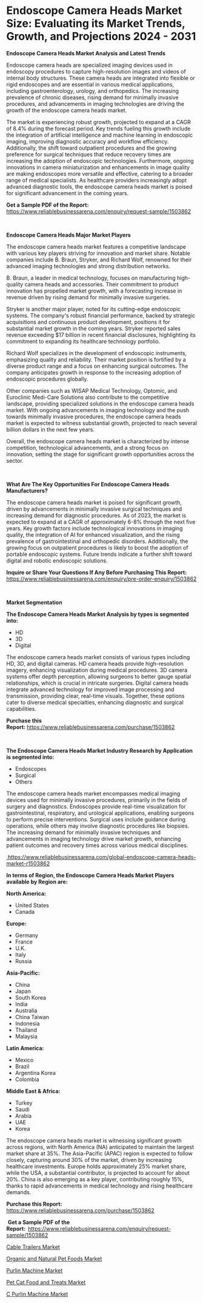 <p><h1>Endoscope Camera Heads Market Size: Evaluating its Market Trends, Growth, and Projections 2024 - 2031</h1></p><p><strong>Endoscope Camera Heads Market Analysis and Latest Trends</strong></p>
<p><p>Endoscope camera heads are specialized imaging devices used in endoscopy procedures to capture high-resolution images and videos of internal body structures. These camera heads are integrated into flexible or rigid endoscopes and are essential in various medical applications, including gastroenterology, urology, and orthopedics. The increasing prevalence of chronic diseases, rising demand for minimally invasive procedures, and advancements in imaging technologies are driving the growth of the endoscope camera heads market.</p><p>The market is experiencing robust growth, projected to expand at a CAGR of 8.4% during the forecast period. Key trends fueling this growth include the integration of artificial intelligence and machine learning in endoscopic imaging, improving diagnostic accuracy and workflow efficiency. Additionally, the shift toward outpatient procedures and the growing preference for surgical techniques that reduce recovery times are increasing the adoption of endoscopic technologies. Furthermore, ongoing innovations in camera miniaturization and enhancements in image quality are making endoscopes more versatile and effective, catering to a broader range of medical specialists. As healthcare providers increasingly adopt advanced diagnostic tools, the endoscope camera heads market is poised for significant advancement in the coming years.</p></p>
<p><strong>Get a Sample PDF of the Report:&nbsp;</strong> <a href="https://www.reliablebusinessarena.com/enquiry/request-sample/1503862?utm_campaign=1294&utm_medium=2&utm_source=Github&utm_content=ia&utm_term=27092024&utm_id=endoscope-camera-heads">https://www.reliablebusinessarena.com/enquiry/request-sample/1503862</a></p>
<p>&nbsp;</p>
<p><strong>Endoscope Camera Heads Major Market Players</strong></p>
<p><p>The endoscope camera heads market features a competitive landscape with various key players striving for innovation and market share. Notable companies include B. Braun, Stryker, and Richard Wolf, renowned for their advanced imaging technologies and strong distribution networks.</p><p>B. Braun, a leader in medical technology, focuses on manufacturing high-quality camera heads and accessories. Their commitment to product innovation has propelled market growth, with a forecasting increase in revenue driven by rising demand for minimally invasive surgeries.</p><p>Stryker is another major player, noted for its cutting-edge endoscopic systems. The company's robust financial performance, backed by strategic acquisitions and continuous product development, positions it for substantial market growth in the coming years. Stryker reported sales revenue exceeding $17 billion in recent financial disclosures, highlighting its commitment to expanding its healthcare technology portfolio.</p><p>Richard Wolf specializes in the development of endoscopic instruments, emphasizing quality and reliability. Their market position is fortified by a diverse product range and a focus on enhancing surgical outcomes. The company anticipates growth in response to the increasing adoption of endoscopic procedures globally.</p><p>Other companies such as WISAP Medical Technology, Optomic, and Euroclinic Medi-Care Solutions also contribute to the competitive landscape, providing specialized solutions in the endoscope camera heads market. With ongoing advancements in imaging technology and the push towards minimally invasive procedures, the endoscope camera heads market is expected to witness substantial growth, projected to reach several billion dollars in the next few years.</p><p>Overall, the endoscope camera heads market is characterized by intense competition, technological advancements, and a strong focus on innovation, setting the stage for significant growth opportunities across the sector.</p></p>
<p>&nbsp;</p>
<p><strong>What Are The Key Opportunities For Endoscope Camera Heads Manufacturers?</strong></p>
<p><p>The endoscope camera heads market is poised for significant growth, driven by advancements in minimally invasive surgical techniques and increasing demand for diagnostic procedures. As of 2023, the market is expected to expand at a CAGR of approximately 6-8% through the next five years. Key growth factors include technological innovations in imaging quality, the integration of AI for enhanced visualization, and the rising prevalence of gastrointestinal and orthopedic disorders. Additionally, the growing focus on outpatient procedures is likely to boost the adoption of portable endoscopic systems. Future trends indicate a further shift toward digital and robotic endoscopic solutions.</p></p>
<p><strong>Inquire or Share Your Questions If Any Before Purchasing This Report:</strong> <a href="https://www.reliablebusinessarena.com/enquiry/pre-order-enquiry/1503862?utm_campaign=1294&utm_medium=2&utm_source=Github&utm_content=ia&utm_term=27092024&utm_id=endoscope-camera-heads">https://www.reliablebusinessarena.com/enquiry/pre-order-enquiry/1503862</a></p>
<p>&nbsp;</p>
<p><strong>Market Segmentation</strong></p>
<p><strong>The Endoscope Camera Heads Market Analysis by types is segmented into:</strong></p>
<p><ul><li>HD</li><li>3D</li><li>Digital</li></ul></p>
<p><p>The endoscope camera heads market consists of various types including HD, 3D, and digital cameras. HD camera heads provide high-resolution imagery, enhancing visualization during medical procedures. 3D camera systems offer depth perception, allowing surgeons to better gauge spatial relationships, which is crucial in intricate surgeries. Digital camera heads integrate advanced technology for improved image processing and transmission, providing clear, real-time visuals. Together, these options cater to diverse medical specialties, enhancing diagnostic and surgical capabilities.</p></p>
<p><strong>Purchase this Report:&nbsp;</strong><a href="https://www.reliablebusinessarena.com/purchase/1503862?utm_campaign=1294&utm_medium=2&utm_source=Github&utm_content=ia&utm_term=27092024&utm_id=endoscope-camera-heads">https://www.reliablebusinessarena.com/purchase/1503862</a></p>
<p>&nbsp;</p>
<p><strong>The Endoscope Camera Heads Market Industry Research by Application is segmented into:</strong></p>
<p><ul><li>Endoscopes</li><li>Surgical</li><li>Others</li></ul></p>
<p><p>The endoscope camera heads market encompasses medical imaging devices used for minimally invasive procedures, primarily in the fields of surgery and diagnostics. Endoscopes provide real-time visualization for gastrointestinal, respiratory, and urological applications, enabling surgeons to perform precise interventions. Surgical uses include guidance during operations, while others may involve diagnostic procedures like biopsies. The increasing demand for minimally invasive techniques and advancements in imaging technology drive market growth, enhancing patient outcomes and recovery times across various medical disciplines.</p></p>
<p><a href="https://www.reliablebusinessarena.com/global-endoscope-camera-heads-market-r1503862?utm_campaign=1294&utm_medium=2&utm_source=Github&utm_content=ia&utm_term=27092024&utm_id=endoscope-camera-heads">&nbsp;https://www.reliablebusinessarena.com/global-endoscope-camera-heads-market-r1503862</a></p>
<p><strong>In terms of Region, the Endoscope Camera Heads Market Players available by Region are:</strong></p>
<p>
    <p> <strong> North America: </strong>
        <ul>
            <li>United States</li>
            <li>Canada</li>
        </ul>
        </p> 
    <p> <strong> Europe: </strong>
        <ul>
            <li>Germany</li>
            <li>France</li>
            <li>U.K.</li>
            <li>Italy</li>
            <li>Russia</li>
        </ul>
        </p> 
    <p> <strong> Asia-Pacific: </strong>
        <ul>
            <li>China</li>
            <li>Japan</li>
            <li>South Korea</li>
            <li>India</li>
            <li>Australia</li>
            <li>China Taiwan</li>
            <li>Indonesia</li>
            <li>Thailand</li>
            <li>Malaysia</li>
        </ul>
        </p> 
    <p> <strong> Latin America: </strong>
        <ul>
            <li>Mexico</li>
            <li>Brazil</li>
            <li>Argentina Korea</li>
            <li>Colombia</li>
        </ul>
        </p> 
    <p> <strong> Middle East & Africa: </strong>
        <ul>
            <li>Turkey</li>
            <li>Saudi</li>
            <li>Arabia</li>
            <li>UAE</li>
            <li>Korea</li>
        </ul>
    </p>
    </p>
<p><p>The endoscope camera heads market is witnessing significant growth across regions, with North America (NA) anticipated to maintain the largest market share at 35%. The Asia-Pacific (APAC) region is expected to follow closely, capturing around 30% of the market, driven by increasing healthcare investments. Europe holds approximately 25% market share, while the USA, a substantial contributor, is projected to account for about 20%. China is also emerging as a key player, contributing roughly 15%, thanks to rapid advancements in medical technology and rising healthcare demands.</p></p>
<p><strong>Purchase this Report: </strong><a href="https://www.reliablebusinessarena.com/purchase/1503862?utm_campaign=1294&utm_medium=2&utm_source=Github&utm_content=ia&utm_term=27092024&utm_id=endoscope-camera-heads">https://www.reliablebusinessarena.com/purchase/1503862</a></p>
<p>&nbsp;<strong>Get a Sample PDF of the Report:&nbsp;&nbsp;</strong><a href="https://www.reliablebusinessarena.com/enquiry/request-sample/1503862?utm_campaign=1294&utm_medium=2&utm_source=Github&utm_content=ia&utm_term=27092024&utm_id=endoscope-camera-heads">https://www.reliablebusinessarena.com/enquiry/request-sample/1503862</a></p>
<p><strong></strong></p>
<p><p><a href="https://www.linkedin.com/pulse/analyzing-key-drivers-cable-trailers-market-trends-future-n8ftf?trackingId=Z8vZbYT9TdKVxhiRbZ492w%3D%3D&utm_campaign=1294&utm_medium=2&utm_source=Github&utm_content=ia&utm_term=27092024&utm_id=endoscope-camera-heads">Cable Trailers Market</a></p><p><a href="https://issuu.com/reportprime-2/docs/organic-and-natural-pet-foods-marke_2fbbb6fc9e0afa?utm_campaign=1294&utm_medium=2&utm_source=Github&utm_content=ia&utm_term=27092024&utm_id=endoscope-camera-heads">Organic and Natural Pet Foods Market</a></p><p><a href="https://www.linkedin.com/pulse/purlin-machine-market-size-share-analysis-growth-trends-forecasts-2lvve?trackingId=jsD1LVqnRHmOM376UeOU%2Fw%3D%3D&utm_campaign=1294&utm_medium=2&utm_source=Github&utm_content=ia&utm_term=27092024&utm_id=endoscope-camera-heads">Purlin Machine Market</a></p><p><a href="https://issuu.com/reportprime-2/docs/pet-cat-food-and-treats-market-size_4e4767f75ca481?utm_campaign=1294&utm_medium=2&utm_source=Github&utm_content=ia&utm_term=27092024&utm_id=endoscope-camera-heads">Pet Cat Food and Treats Market</a></p><p><a href="https://www.linkedin.com/pulse/driving-market-forces-c-purlin-machine-trends-future-forecasts-63uhe?trackingId=%2Fbl798zLT0K6FFI2NzQkuw%3D%3D&utm_campaign=1294&utm_medium=2&utm_source=Github&utm_content=ia&utm_term=27092024&utm_id=endoscope-camera-heads">C Purlin Machine Market</a></p></p>